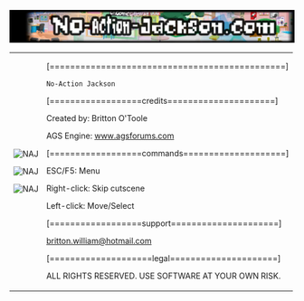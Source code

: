![NAJ](/docs/header.jpg)

<table>
<tr><td>

![NAJ](/docs/images/dojo.gif) 

![NAJ](/docs/images/hallway.gif) 

![NAJ](/docs/images/park.gif) 

</td>
<td>

[==============================================]

	No-Action Jackson

[==================credits=====================]

Created by: Britton O'Toole


AGS Engine: www.agsforums.com

[==================commands====================]

ESC/F5:			Menu

Right-click: 		Skip cutscene

Left-click: 		Move/Select

[==================support=====================]

britton.william@hotmail.com

[====================legal=====================]

ALL RIGHTS RESERVED.  USE SOFTWARE AT YOUR OWN RISK.

</td></tr>
</table>

